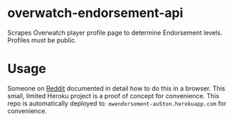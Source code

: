 # overwatch-endorsement-api

Scrapes Overwatch player profile page to determine Endorsement levels. Profiles must be public.

# Usage

Someone on [Reddit](https://old.reddit.com/r/Overwatch/comments/8vkf4n/i_found_a_way_of_checking_how_many_endorsements/) documented in detail how to do this in a browser. This small, limited Heroku project is a proof of concept for convenience. This repo is automatically deployed to: `owendorsement-au5ton.herokuapp.com` for convenience.